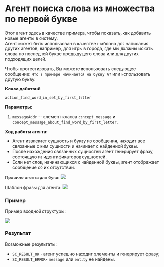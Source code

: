 # Агент поиска слова из множества по первой букве

Этот агент здесь в качестве примера, чтобы показать, как добавить новые агенты в систему.  
Агент может быть использован в качестве шаблона для написания других агентов, например, для игры в города, где мы должны искать слова по последней букве предыдущего слова или для других подходящих целей.

Чтобы протестировать, Вы можете использовать следующее сообщение: `Что в примере начинается на букву А?` или использовать другую букву.

**Класс действий:**

`action_find_word_in_set_by_first_letter`

**Параметры:**

1. `messageAddr` -- элемент класса `concept_message` и `concept_message_about_find_word_by_first_letter`.

**Ход работы агента:**

* Агент извлекает сущность и букву из сообщения, находит все связанные с ним сущности и начинает с найденной буквы.
* После нахождения связанных сущностей агент генерирует фразу, состоящую из идентификаторов сущностей.
* Если нет слов, начинающихся с найденной буквы, агент отображает сообщение об их отсутствии.

Правило агента для букв:
<img src="../images/lr_find_word_by_letter_message.png"></img>

Шаблон фразы для агента:
<img src="../images/concept_phrase_about_find_word_by_letter.png"></img>

### Пример

Пример входной структуры:

<img src="../images/FindWordInSetByLetterExample.png"></img>

### Результат

Возможные результаты:

* `SC_RESULT_OK` - агент успешно находит элементы и генерирует фразу;
* `SC_RESULT_ERROR`- `message` или `entity` не найдены.
